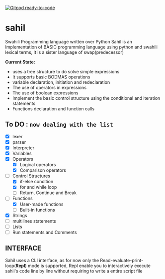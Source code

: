 [![Gitpod ready-to-code](https://img.shields.io/badge/Gitpod-ready--to--code-blue?logo=gitpod)](https://gitpod.io/#https://github.com/ibnsultan/sahil)

# sahil
Swahili Programming language written over Python
Sahil is an Implementation of BASIC programming language using python and swahili lexical terms, It is a sister language of swap(predecessor)

**Current State:** 
- uses a tree structure to do solve simple expressions
- It supports basic BODMAS operations
- variable declaration, initiation and redeclaration
- The use of operators in expressions
- The use of boolean expressions
- Implement the basic control structure using the conditional and iteration statements
- Functions declaration and function calls 

## To DO  : `now dealing with the list`
- [X] lexer
- [x] parser
- [x] Interpreter
- [x] Variables
- [x] Operators
  - [x] Logical operators
  - [x] Comparison operators
- [ ] Control Structures
  - [x] if-else condition
  - [x] for and while loop
  - [ ] Return, Continue and Break
- [ ] Functions
  - [x] User-made functions
  - [ ] Built-in functions
- [x] Strings
- [ ] multilines statements
- [ ] Lists
- [ ] Run statements and Comments

## INTERFACE
Sahil uses a CLI interface, as for now only the Read-evaluate-print-loop(**Repl**) mode is supported, 
Repl enable you to interactively execute sahil's code line by line without requiring to write a entire script file
